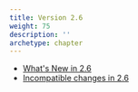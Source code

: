 ```yaml
---
title: Version 2.6
weight: 75
description: ''
archetype: chapter
---
```

- [What's New in 2.6](whats-new-in-2-6.md)
- [Incompatible changes in 2.6](incompatible-changes-in-2-6.md)
